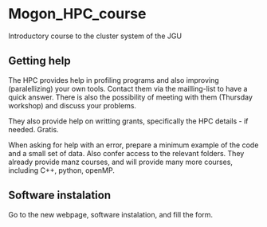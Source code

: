 # Mogon_HPC_course
Introductory course to the cluster system of the JGU

## Getting help
The HPC provides help in profiling programs and also improving (paralellizing) your own tools. Contact them via the mailling-list to have a quick answer. There is also the possibility of meeting with them (Thursday workshop) and discuss your problems.

They also provide help on writting grants, specifically the HPC details - if needed. Gratis. 

When asking for help with an error, prepare a minimum example of the code and a small set of data. Also confer access to the relevant folders.
They already provide manz courses, and will provide many more courses, including C++, python, openMP.

## Software instalation
Go to the new webpage, software instalation, and fill the form.
